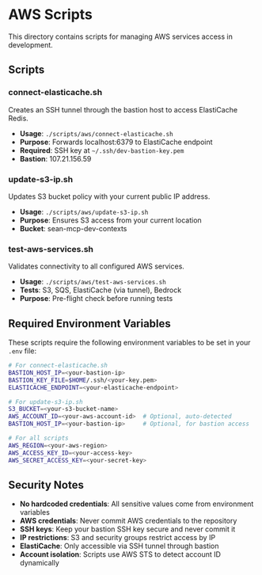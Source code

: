 # AWS Scripts

This directory contains scripts for managing AWS services access in development.

## Scripts

### connect-elasticache.sh
Creates an SSH tunnel through the bastion host to access ElastiCache Redis.
- **Usage**: `./scripts/aws/connect-elasticache.sh`
- **Purpose**: Forwards localhost:6379 to ElastiCache endpoint
- **Required**: SSH key at `~/.ssh/dev-bastion-key.pem`
- **Bastion**: 107.21.156.59

### update-s3-ip.sh
Updates S3 bucket policy with your current public IP address.
- **Usage**: `./scripts/aws/update-s3-ip.sh`
- **Purpose**: Ensures S3 access from your current location
- **Bucket**: sean-mcp-dev-contexts

### test-aws-services.sh
Validates connectivity to all configured AWS services.
- **Usage**: `./scripts/aws/test-aws-services.sh`
- **Tests**: S3, SQS, ElastiCache (via tunnel), Bedrock
- **Purpose**: Pre-flight check before running tests

## Required Environment Variables

These scripts require the following environment variables to be set in your `.env` file:

```bash
# For connect-elasticache.sh
BASTION_HOST_IP=<your-bastion-ip>
BASTION_KEY_FILE=$HOME/.ssh/<your-key.pem>
ELASTICACHE_ENDPOINT=<your-elasticache-endpoint>

# For update-s3-ip.sh
S3_BUCKET=<your-s3-bucket-name>
AWS_ACCOUNT_ID=<your-aws-account-id>  # Optional, auto-detected
BASTION_HOST_IP=<your-bastion-ip>     # Optional, for bastion access

# For all scripts
AWS_REGION=<your-aws-region>
AWS_ACCESS_KEY_ID=<your-access-key>
AWS_SECRET_ACCESS_KEY=<your-secret-key>
```

## Security Notes

- **No hardcoded credentials**: All sensitive values come from environment variables
- **AWS credentials**: Never commit AWS credentials to the repository
- **SSH keys**: Keep your bastion SSH key secure and never commit it
- **IP restrictions**: S3 and security groups restrict access by IP
- **ElastiCache**: Only accessible via SSH tunnel through bastion
- **Account isolation**: Scripts use AWS STS to detect account ID dynamically